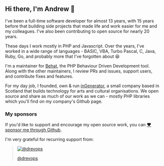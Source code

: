 ## Hi there, I'm Andrew 👋

I've been a full-time software developer for almost 13 years, with 15 years before that building side projects that made life and work easier for me and my colleagues. I've also been contributing to open source for nearly 20 years.

These days I work mostly in PHP and Javascript. Over the years, I've worked in a wide range of languages - BASIC, VBA, Turbo Pascal, C, Java, Ruby, Go, and probably more that I've forgotten about 😆

I'm a maintainer for [Behat](https://github.com/Behat/Behat), the PHP Behaviour Driven Development tool. Along with the other maintainers, I review PRs and issues, support users, and contribute fixes and features.

For my day job, I founded, own & run [inGenerator](https://github.com/ingenerator), a small company based in Scotland that builds technology for arts and cultural organisations. We open source and share as much of our work as we can - mostly PHP libraries which you'll find on my company's Github page.

### My sponsors

If you'd like to support and encourage my open source work, you can [❤️ sponsor me through Github](https://github.com/sponsors/acoulton).

I'm very grateful for recurring support from:

> [![@drevops](https://github.com/drevops.png?size=100)](https://github.com/drevops)
> 
> [@drevops](https://github.com/drevops)
